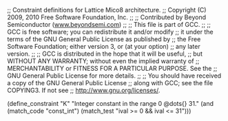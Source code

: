 ;; Constraint definitions for Lattice Mico8 architecture.
;; Copyright (C) 2009, 2010 Free Software Foundation, Inc.
;;
;; Contributed by Beyond Semiconductor (www.beyondsemi.com)
;;
;; This file is part of GCC.
;;
;; GCC is free software; you can redistribute it and/or modify
;; it under the terms of the GNU General Public License as published by
;; the Free Software Foundation; either version 3, or (at your option)
;; any later version.
;;
;; GCC is distributed in the hope that it will be useful,
;; but WITHOUT ANY WARRANTY; without even the implied warranty of
;; MERCHANTABILITY or FITNESS FOR A PARTICULAR PURPOSE.  See the
;; GNU General Public License for more details.
;;
;; You should have received a copy of the GNU General Public License
;; along with GCC; see the file COPYING3.  If not see
;; <http://www.gnu.org/licenses/>.

(define_constraint "K"
  "Integer constant in the range 0 @dots{} 31."
  (and (match_code "const_int")
       (match_test "ival >= 0 && ival <= 31")))
